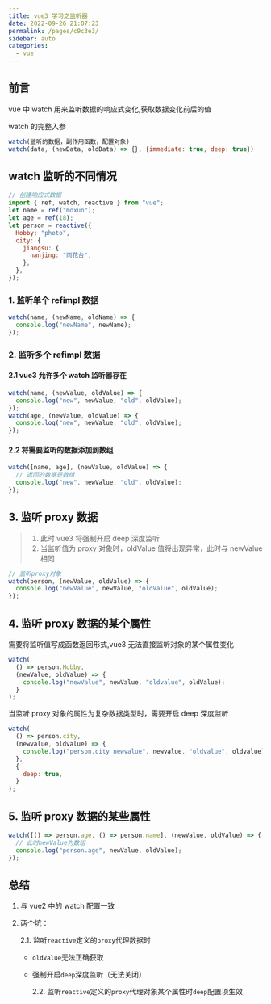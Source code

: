 ```yaml
---
title: vue3 学习之监听器
date: 2022-09-26 21:07:23
permalink: /pages/c9c3e3/
sidebar: auto
categories:
  - vue
---
```


## 前言

vue 中 watch 用来监听数据的响应式变化,获取数据变化前后的值

watch 的完整入参

```js
watch(监听的数据，副作用函数，配置对象)
watch(data, (newData, oldData) => {}, {immediate: true, deep: true})

```

## watch 监听的不同情况

```js
// 创建响应式数据
import { ref, watch, reactive } from "vue";
let name = ref("moxun");
let age = ref(18);
let person = reactive({
  Hobby: "photo",
  city: {
    jiangsu: {
      nanjing: "雨花台",
    },
  },
});
```

### 1. 监听单个 refimpl 数据

```js
watch(name, (newName, oldName) => {
  console.log("newName", newName);
});
```

### 2. 监听多个 refimpl 数据

#### 2.1 vue3 允许多个 watch 监听器存在

```js
watch(name, (newValue, oldValue) => {
  console.log("new", newValue, "old", oldValue);
});
watch(age, (newValue, oldValue) => {
  console.log("new", newValue, "old", oldValue);
});
```

#### 2.2 将需要监听的数据添加到数组

```js
watch([name, age], (newValue, oldValue) => {
  // 返回的数据是数组
  console.log("new", newValue, "old", oldValue);
});
```

## 3. 监听 proxy 数据

> 1. 此时 vue3 将强制开启 deep 深度监听
> 2. 当监听值为 proxy 对象时，oldValue 值将出现异常，此时与 newValue 相同

```js
// 监听proxy对象
watch(person, (newValue, oldValue) => {
  console.log("newValue", newValue, "oldValue", oldValue);
});
```

## 4. 监听 proxy 数据的某个属性

需要将监听值写成函数返回形式,vue3 无法直接监听对象的某个属性变化

```js
watch(
  () => person.Hobby,
  (newValue, oldValue) => {
    console.log("newValue", newValue, "oldvalue", oldValue);
  }
);
```

当监听 proxy 对象的属性为复杂数据类型时，需要开启 deep 深度监听

```js
watch(
  () => person.city,
  (newvalue, oldvalue) => {
    console.log("person.city newvalue", newvalue, "oldvalue", oldvalue);
  },
  {
    deep: true,
  }
);
```

## 5. 监听 proxy 数据的某些属性

```js
watch([() => person.age, () => person.name], (newValue, oldValue) => {
  // 此时newValue为数组
  console.log("person.age", newValue, oldValue);
});
```

## 总结

1. 与 vue2 中的 watch 配置一致
2. 两个坑：

   2.1. 监听`reactive`定义的`proxy`代理数据时

   - `oldValue`无法正确获取
   - 强制开启`deep`深度监听（无法关闭）

     2.2. 监听`reactive`定义的`proxy`代理对象某个属性时`deep`配置项生效
